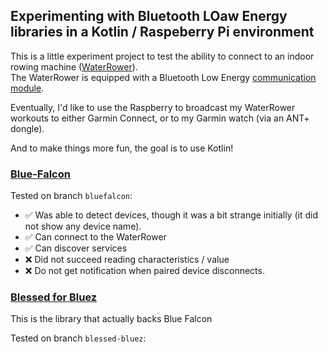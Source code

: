## Experimenting with Bluetooth LOaw Energy libraries in a Kotlin / Raspeberry Pi environment

This is a little experiment project to test the ability to connect to an indoor rowing machine ([WaterRower](https://www.waterrower.com/)).  
The WaterRower is equipped with a Bluetooth Low Energy [communication module](https://www.waterrower.com/us/products/waterrower-commodule).

Eventually, I'd like to use the Raspberry to broadcast my WaterRower workouts to either Garmin Connect, or to my Garmin watch (via an ANT+ dongle).

And to make things more fun, the goal is to use Kotlin!


### [Blue-Falcon](https://github.com/Reedyuk/blue-falcon)

Tested on branch `bluefalcon`:
- ✅ Was able to detect devices, though it was a bit strange initially (it did not show any device name).
- ✅ Can connect to the WaterRower
- ✅ Can discover services
- ❌ Did not succeed reading characteristics / value
- ❌ Do not get notification when paired device disconnects.

### [Blessed for Bluez](https://github.com/weliem/blessed-bluez)

This is the library that actually backs Blue Falcon

Tested on branch `blessed-bluez`:
